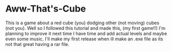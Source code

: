 # Aww-That's-Cube
This is a game about a red cube (you) dodging other (not moving) cubes (not you).
Well so I followed this tutorial and made this, (my first game!!) I'm planning to improve it next time I have time and add actual levels and maybe even some music.
I'll make my first release when ill make an .exe file as its not that great having a rar file.
